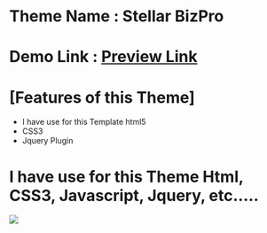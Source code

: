 # Theme Name : Stellar BizPro

# Demo Link : <a href="https://sumonrst.github.io/Project-01/">Preview Link</a>
# [Features of this Theme]
- I have use for this Template html5
- CSS3
- Jquery Plugin 
# I have use for this Theme Html, CSS3, Javascript, Jquery,  etc.....
<img src="screencapture.png">
